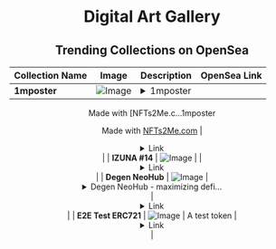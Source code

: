 <div align="center">

# Digital Art Gallery

## Trending Collections on OpenSea

| Collection Name                       | Image                                                                                     | Description                       | OpenSea Link                                                                                          |
|---------------------------------------|-------------------------------------------------------------------------------------------|-----------------------------------|--------------------------------------------------------------------------------------------------------|
| **1mposter** | ![Image](https://i.seadn.io/s/raw/files/a0f30adcc0e91d4ed10b57a1cef45920.gif?w=500&auto=format?w=200&auto=format) | <details><summary>1mposter

Made with [NFTs2Me.c...</summary>1mposter

Made with [NFTs2Me.com](https://nfts2me.com/)</details> | <details><summary>Link</summary>[1mposter](https://opensea.io/collection/1mposter-1)</details> |
| **IZUNA #14** | ![Image](https://i.seadn.io/s/raw/files/c534401bb8121c49e00f31412dc8c63a.jpg?w=500&auto=format?w=200&auto=format) |  | <details><summary>Link</summary>[IZUNA #14](https://opensea.io/collection/izuna-14)</details> |
| **Degen NeoHub** | ![Image](https://i.seadn.io/s/raw/files/8b63c76bc48cc8be961506eee30909e6.jpg?w=500&auto=format?w=200&auto=format) | <details><summary>Degen NeoHub - maximizing defi...</summary>Degen NeoHub - maximizing defi forever</details> | <details><summary>Link</summary>[Degen NeoHub](https://opensea.io/collection/degen-neohub)</details> |
| **E2E Test ERC721** | ![Image](https://raw.seadn.io/files/bd6820c3f8d76463d315a1b8ce5dc812.svg?w=200&auto=format) | A test token | <details><summary>Link</summary>[E2E Test ERC721](https://opensea.io/collection/e2e-test-erc721-1983)</details> |

</div>